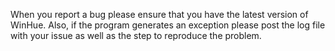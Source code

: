 When you report a bug please ensure that you have the latest version of WinHue. Also, if the program generates an exception please
post the log file with your issue as well as the step to reproduce the problem.
